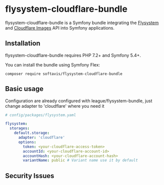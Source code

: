 # flysystem-cloudflare-bundle

flysystem-cloudflare-bundle is a Symfony bundle integrating the [Flysystem](https://flysystem.thephpleague.com)
and [Cloudflare Images](https://www.cloudflare.com/developer-platform/cloudflare-images/) API into Symfony applications.

## Installation

flysystem-cloudflare-bundle requires PHP 7.2+ and Symfony 5.4+.

You can install the bundle using Symfony Flex:

```
composer require softavis/flysystem-cloudflare-bundle
```

## Basic usage

Configuration are already configured with league/flysystem-bundle, just change adapter to 'cloudflare' where you need it

```yaml
# config/packages/flysystem.yaml

flysystem:
  storages:
    default.storage:
      adapter: 'cloudflare'
      options:
        token: <your-cloudflare-access-token>
        accountId: <your-cloudflare-account-id>
        accountHash: <your-cloudflare-account-hash>
        variantName: public # Variant name use it by default
```

## Security Issues
